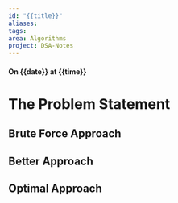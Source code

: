 ```yaml
---
id: "{{title}}"
aliases: 
tags: 
area: Algorithms
project: DSA-Notes
---
```

#### On {{date}} at {{time}}

# The Problem Statement





## Brute Force Approach





## Better Approach





## Optimal Approach
